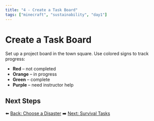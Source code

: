 ```yaml
---
title: "4 - Create a Task Board"
tags: ["minecraft", "sustainability", "day1"]
---
```

# Create a Task Board

Set up a project board in the town square. Use colored signs to track progress:
- **Red** – not completed
- **Orange** – in progress
- **Green** – complete
- **Purple** – need instructor help

## Next Steps

⬅️ [Back: Choose a Disaster](/sustainability_lab/Day-1/02_choose_disaster)
➡️ [Next: Survival Tasks](/sustainability_lab/Day-1/04_survival_tasks)
